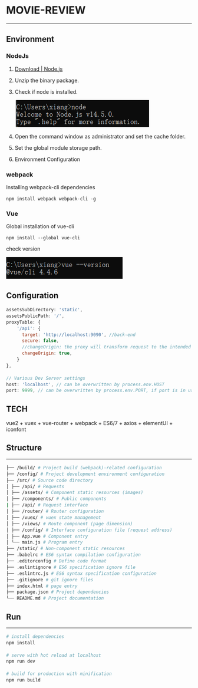 # MOVIE-REVIEW
------------------------



## Environment

### NodeJs

1. [Download | Node.js](https://nodejs.org/en/download/)

2. Unzip the binary package.

3. Check if node is installed.

   ![image-20221107190947632](README.assets/image-20221107190947632.png)

4. Open the command window as administrator and set the cache folder.

5. Set the global module storage path.

6. Environment Configuration



### webpack

Installing webpack-cli dependencies

```
npm install webpack webpack-cli -g
```



### Vue

Global installation of vue-cli

```
npm install --global vue-cli
```

check version

![image-20221107191531177](README.assets/image-20221107191531177.png)



## Configuration

```js
assetsSubDirectory: 'static',
assetsPublicPath: '/',
proxyTable: {
    '/api': {
      target: 'http://localhost:9090', //back-end
      secure: false,
      //changeOrigin: the proxy will transform request to the intended target server.
      changeOrigin: true,
    }
},

// Various Dev Server settings
host: 'localhost', // can be overwritten by process.env.HOST
port: 9999, // can be overwritten by process.env.PORT, if port is in use, a free one will be determined
```



## TECH

vue2 + vuex + vue-router + webpack + ES6/7 + axios + elementUI + iconfont



## Structure

------------------------

```bash
├── /build/ # Project build (webpack)-related configuration
├── /config/ # Project development environment configuration
├── /src/ # Source code directory
│ ├── /api/ # Requests
│ ├── /assets/ # Component static resources (images)
│ ├── /components/ # Public components
| ├── /api/ # Request interface
│ ├── /router/ # Router configuration
│ ├── /vuex/ # vuex state management
│ ├── /views/ # Route component (page dimension)
│ ├── /config/ # Interface configuration file (request address)
│ ├── App.vue # Component entry
│ └── main.js # Program entry
├── /static/ # Non-component static resources
├── .babelrc # ES6 syntax compilation configuration
├── .editorconfig # Define code format
├── .eslintignore # ES6 specification ignore file
├── .eslintrc.js # ES6 syntax specification configuration
├── .gitignore # git ignore files
├── index.html # page entry
├── package.json # Project dependencies
└── README.md # Project documentation
```



## Run

------------------------

``` bash
# install dependencies
npm install

# serve with hot reload at localhost
npm run dev

# build for production with minification
npm run build
```



